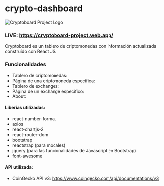 # crypto-dashboard

![Cryptoboard Project Logo](https://i.imgur.com/I7sBa8s.png)

### LIVE: https://cryptoboard-project.web.app/

Cryptoboard es un tablero de criptomonedas con información actualizada construído con React JS. 

### Funcionalidades
- Tablero de criptomonedas:
- Página de una criptomoneda específica:
- Tablero de exchanges:
- Página de un exchange específico:
- About:

#### Liberías utilizadas:
- react-number-format
- axios
- react-chartjs-2
- react-router-dom
- bootstrap
- reactstrap (para modales)
- jquery (para las funcionalidades de Javascript en Bootstrap)
- font-awesome

#### API utilizada:

- CoinGecko API v3: https://www.coingecko.com/api/documentations/v3
